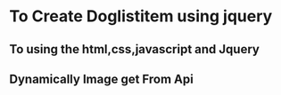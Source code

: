 # To Create Doglistitem using jquery

## To using the html,css,javascript and Jquery

## Dynamically Image get From Api
